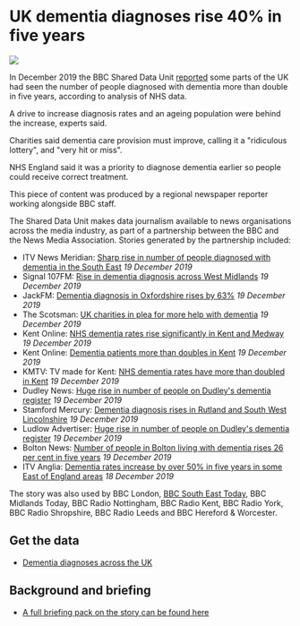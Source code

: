 # UK dementia diagnoses rise 40% in five years

![](https://ichef.bbci.co.uk/news/660/cpsprodpb/B70C/production/_110006864_c3464dba-23c6-4a67-b02c-f9d81408cebe.jpg)

In December 2019 the BBC Shared Data Unit [reported](https://www.bbc.co.uk/news/health-50394258) some parts of the UK had seen the number of people diagnosed with dementia more than double in five years, according to analysis of NHS data.

A drive to increase diagnosis rates and an ageing population were behind the increase, experts said.

Charities said dementia care provision must improve, calling it a "ridiculous lottery", and "very hit or miss".

NHS England said it was a priority to diagnose dementia earlier so people could receive correct treatment.

This piece of content was produced by a regional newspaper reporter working alongside BBC staff.

The Shared Data Unit makes data journalism available to news organisations across the media industry, as part of a partnership between the BBC and the News Media Association. Stories generated by the partnership included:

* ITV News Meridian: [Sharp rise in number of people diagnosed with dementia in the South East](https://www.itv.com/news/meridian/2019-12-19/sharp-rise-in-number-of-people-diagnosed-with-dementia-in-the-south-east/) *19 December 2019*
* Signal 107FM: [Rise in dementia diagnosis across West Midlands](https://www.signal107.co.uk/news/local/rise-in-dementia-diagnosis-across-west-midlands/) *19 December 2019*
* JackFM: [Dementia diagnosis in Oxfordshire rises by 63%](https://www.jackfm.co.uk/news/oxfordshire-news/dementia-diagnosis-in-oxfordshire-rises-by-63/) *19 December 2019*
* The Scotsman: [UK charities in plea for more help with dementia](https://www.scotsman.com/health/uk-charities-in-plea-for-more-help-with-dementia-1-5064516) *19 December 2019*
* Kent Online: [NHS dementia rates rise significantly in Kent and Medway](https://www.kentonline.co.uk/kent/news/dementia-rates-rocket-by-71-in-kent-218755/) *19 December 2019*
* Kent Online: [Dementia patients more than doubles in Kent](https://www.kentonline.co.uk/kent/news/dramatic-increase-of-dementia-patients-in-kent-218822/) *19 December 2019*
* KMTV: TV made for Kent: [NHS dementia rates have more than doubled in Kent](https://www.kentonline.co.uk/kmtv/video/nhs-dementia-rates-have-more-than-doubled-in-kent-29939/) *19 December 2019*
* Dudley News: [Huge rise in number of people on Dudley's dementia register](https://www.dudleynews.co.uk/news/blackcountry/18107599.huge-rise-number-people-dudleys-dementia-register/) *19 December 2019*
* Stamford Mercury: [Dementia diagnosis rises in Rutland and South West Lincolnshire](https://www.stamfordmercury.co.uk/news/dementia-diagnosis-rises-significantly-9094065/) *19 December 2019*
* Ludlow Advertiser: [Huge rise in number of people on Dudley's dementia register](https://www.ludlowadvertiser.co.uk/news/regional/18107597.huge-rise-number-people-dudleys-dementia-register/) *19 December 2019*
* Bolton News: [Number of people in Bolton living with dementia rises 26 per cent in five years](https://www.theboltonnews.co.uk/news/18110354.number-people-bolton-living-dementia-rises-26-per-cent-five-years/) *19 December 2019*
* ITV Anglia: [Dementia rates increase by over 50% in five years in some East of England areas](https://www.itv.com/news/anglia/2019-12-18/dementia-rates-increase-by-over-50-in-five-years-in-some-east-of-england-areas/) *18 December 2019*

The story was also used by BBC London, [BBC South East Today](https://drive.google.com/open?id=1zsIcur0BCihstDRnmKCV7z20YmDYYSn4), BBC Midlands Today, BBC Radio Nottingham, BBC Radio Kent, BBC Radio York, BBC Radio Shropshire, BBC Radio Leeds and BBC Hereford & Worcester.

## Get the data 

* [Dementia diagnoses across the UK](https://docs.google.com/spreadsheets/d/1d7ytxfBlHucWl_gWrc2bpyCpxvWJpX95/edit#gid=1232435142)

## Background and briefing

* [A full briefing pack on the story can be found here](https://docs.google.com/document/d/1ui5Z_akHjN_S3jHaH92a2ZQ1dW8jGW8A2J626a426B4/edit)

